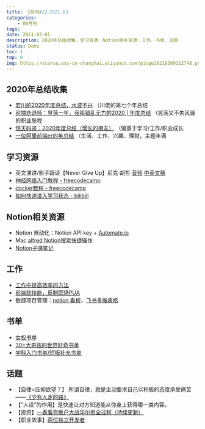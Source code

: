 ```yaml
---
title: 【月刊#2】2021.03
categories:
    - 00月刊
tags:
date: 2021-03-01
description: 2020年总结收集、学习资源、Notion相关资源、工作、书单、话题
status: Done
toc: 1
top: 0
img: https://scarsu.oss-cn-shanghai.aliyuncs.com/picgo20210309112740.png
---
```

## 2020年总结收集

- [若川的2020年度总结，水波不兴](https://mp.weixin.qq.com/s/QmLPNJgFcJXCSwo0aq4-Xg) （川佬的第七个年总结
- [前端劝退师：晃荡一年，我那错乱无力的2020 | 年度总结](https://mp.weixin.qq.com/s/qktcTaH1ghKVsUjEh3j42w) （晃荡又不失风骚的职业旅程
- [惊天码盗：2020年度总结（增长的朋友）](https://mp.weixin.qq.com/s/f2Dm1_GVoIuQRrJIFTPgtg) （偏重于学习/工作/职业成长
- [一位阿里前端er的年总结](https://mp.weixin.qq.com/s/FzO00k3JAuOvfmY8J0izAg) （生活、工作、兴趣、理财，主题丰满

## 学习资源

- 英文演讲/影子跟读【Never Give Up】尼克·胡哲  [音频](http://music.163.com/song?id=30512348&userid=109088284)  [中英文稿](https://scarsu.oss-cn-shanghai.aliyuncs.com/file_share/2021-02-01%E3%80%90never%20give%20up%E3%80%91.docx)
- [神经网络入门教程 - freecodecamp](https://www.freecodecamp.org/news/convolutional-neural-network-tutorial-for-beginners/)
- [docker教程 - freecodecamp](https://www.freecodecamp.org/news/the-docker-handbook)
- [如何快速进入学习状态 - bilibili](https://www.bilibili.com/video/BV1QX4y157mJ?p=1&share_medium=android&share_plat=android&share_source=COPY&share_tag=s_i&timestamp=1614612909&unique_k=oE4GG5)

## Notion相关资源

- Notion 自动化：Notion API key + [Automate.io](https://automate.io/integration/notion)
- Mac [alfred Notion搜索快捷操作](https://github.com/wrjlewis/notion-search-alfred-workflow)
- [Notion子弹笔记](https://www.douban.com/note/769517273/)

## 工作

- [工作中提高效率的方法](https://www.zhihu.com/question/440237998/answer/1720449267?utm_source=wechat_session&utm_medium=social&utm_oi=28923681308672&utm_content=group3_Answer&utm_campaign=shareopn)
- [前端软技能，反制职场PUA](https://juejin.cn/post/6926787585423933448#heading-0)
- 敏捷项目管理：[notion 看板](https://www.notion.so/product#use_case_tasks)，[飞书多维表格](https://bitable.feishu.cn/templates?view_name=project)

## 书单

- [女权书单](https://m.weibo.cn/1911799583/4592668862066856)
- [30+大男孩的世界好奇书单](https://m.smzdm.com/rank/6452/)
- [学科入门书单/短板补充书单](https://m.smzdm.com/rank/6500/)

## 话题

- 【自律=压抑欲望？】 所谓自律，就是主动要求自己以积极的态度承受痛苦——[《少有人走的路》](https://weread.qq.com/web/reader/1d2322d0720cbe751d2d787k45c322601945c48cce2e120)
- 【“人设”的作用】是快速让对方知道能从你身上获得哪一类内容。
- 【投资】[一表看完散户大战华尔街全过程（持续更新）](https://bitable.feishu.cn/apppmH1tnO5OPZvBiOjl3fu3tBB?table=tblvGUyT13QJ3qDm&view=vewuNfwLSj)
- 【职业故事】[两位独立开发者](https://twitter.com/waylybaye/status/1356513036303962112)